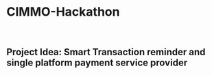 <h1> CIMMO-Hackathon </h1>
</br>
<h2>Project Idea: Smart Transaction reminder and single platform payment service provider</h2>

